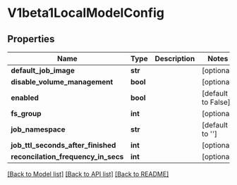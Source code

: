 # V1beta1LocalModelConfig

## Properties
Name | Type | Description | Notes
------------ | ------------- | ------------- | -------------
**default_job_image** | **str** |  | [optional] 
**disable_volume_management** | **bool** |  | [optional] 
**enabled** | **bool** |  | [default to False]
**fs_group** | **int** |  | [optional] 
**job_namespace** | **str** |  | [default to '']
**job_ttl_seconds_after_finished** | **int** |  | [optional] 
**reconcilation_frequency_in_secs** | **int** |  | [optional] 

[[Back to Model list]](../README.md#documentation-for-models) [[Back to API list]](../README.md#documentation-for-api-endpoints) [[Back to README]](../README.md)


